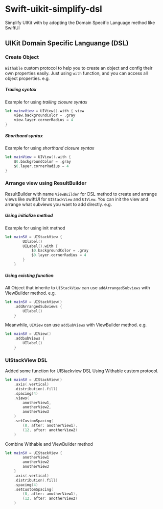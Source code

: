 # Swift-uikit-simplify-dsl
Simplify UIKit with by adopting the Domain Specific Language method like SwiftUI

## UIKit Domain Specific Languange (DSL)

### Create Object
`Withable` custom protocol to help you to create an object and config their own properties easily. Just using `with` function, and you can access all object properties. e.g.
##### Trailing syntax
Example for using *trailing closure syntax*
```swift
let mainvView = UIView().with { view
    view.backgroundColor = .gray
    view.layer.cornerRadius = 4
}
```
##### Shorthand syntax
Example for using *shorthand closure syntax*
```swift
let mainView = UIView().with {
    $0.backgroundColor = .gray
    $0.layer.cornerRadius = 4
}
```
### Arrange view using ResultBuilder
ResultBuilder with name `ViewBuilder` for DSL method to create and arrange views like swiftUI for `UIStackView` and `UIView`. You can init the view and arrange what subviews you want to add directly. e.g.
##### Using initialize method
Example for using init method
```swift
let mainSV = UIStackView {
        UIlabel()
        UILabel().with {
            $0.backgroundColor = .gray
            $0.layer.cornerRadius = 4
        }
    }
```
##### Using existing function
All Object that inherite to `UIStackView` can use `addArrangedSubviews` with ViewBuilder method. e.g.
```swift
let mainSV = UIStackView()
    .addArrangedSubviews {
        UIlabel()
    }
```
Meanwhile, `UIView` can use `addSubViews` with ViewBuilder method. e.g.
```swift
let mainSV = UIView()
    .addSubViews {
        UIlabel()
    }
```

### UIStackView DSL
Added some function for UIStackview DSL Using Withable custom protocol.
```swift
let mainSV = UIStackView()
    .axis(.vertical)
    .distribution(.fill)
    .spacing(4)
    .views(
        anotherView1,
        anotherView2,
        anotherView3
    )
    .setCustomSpacing(
        (8, after: anotherView1),
        (12, after: anotherView2)
    )
```
Combine Withable and ViewBuilder method
```swift
let mainSV = UIStackView {
        anotherView1
        anotherView2
        anotherView3
    }
    .axis(.vertical)
    .distribution(.fill)
    .spacing(4)
    .setCustomSpacing(
        (8, after: anotherView1),
        (12, after: anotherView2)
    )
```
